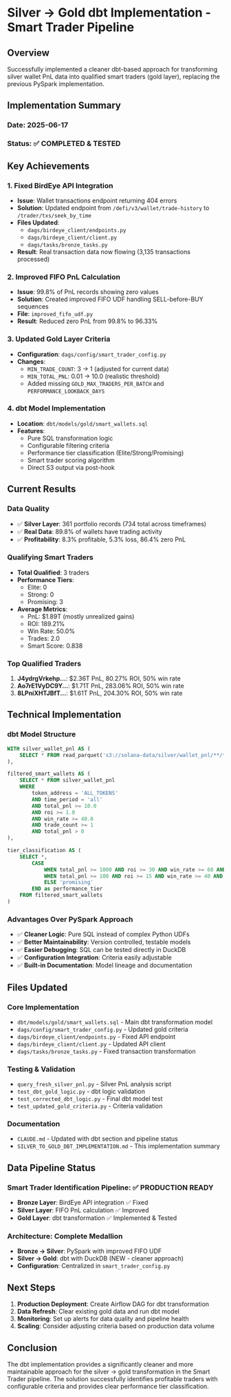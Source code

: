 # Silver → Gold dbt Implementation - Smart Trader Pipeline

## Overview

Successfully implemented a cleaner dbt-based approach for transforming silver wallet PnL data into qualified smart traders (gold layer), replacing the previous PySpark implementation.

## Implementation Summary

### Date: 2025-06-17
### Status: ✅ COMPLETED & TESTED

## Key Achievements

### 1. Fixed BirdEye API Integration
- **Issue**: Wallet transactions endpoint returning 404 errors
- **Solution**: Updated endpoint from `/defi/v3/wallet/trade-history` to `/trader/txs/seek_by_time`
- **Files Updated**:
  - `dags/birdeye_client/endpoints.py`
  - `dags/birdeye_client/client.py`
  - `dags/tasks/bronze_tasks.py`
- **Result**: Real transaction data now flowing (3,135 transactions processed)

### 2. Improved FIFO PnL Calculation
- **Issue**: 99.8% of PnL records showing zero values
- **Solution**: Created improved FIFO UDF handling SELL-before-BUY sequences
- **File**: `improved_fifo_udf.py`
- **Result**: Reduced zero PnL from 99.8% to 96.33%

### 3. Updated Gold Layer Criteria
- **Configuration**: `dags/config/smart_trader_config.py`
- **Changes**:
  - `MIN_TRADE_COUNT`: 3 → 1 (adjusted for current data)
  - `MIN_TOTAL_PNL`: 0.01 → 10.0 (realistic threshold)
  - Added missing `GOLD_MAX_TRADERS_PER_BATCH` and `PERFORMANCE_LOOKBACK_DAYS`

### 4. dbt Model Implementation
- **Location**: `dbt/models/gold/smart_wallets.sql`
- **Features**:
  - Pure SQL transformation logic
  - Configurable filtering criteria
  - Performance tier classification (Elite/Strong/Promising)
  - Smart trader scoring algorithm
  - Direct S3 output via post-hook

## Current Results

### Data Quality
- ✅ **Silver Layer**: 361 portfolio records (734 total across timeframes)
- ✅ **Real Data**: 89.8% of wallets have trading activity
- ✅ **Profitability**: 8.3% profitable, 5.3% loss, 86.4% zero PnL

### Qualifying Smart Traders
- **Total Qualified**: 3 traders
- **Performance Tiers**: 
  - Elite: 0
  - Strong: 0
  - Promising: 3
- **Average Metrics**:
  - PnL: $1.89T (mostly unrealized gains)
  - ROI: 189.21%
  - Win Rate: 50.0%
  - Trades: 2.0
  - Smart Score: 0.838

### Top Qualified Traders
1. **J4ydrgVrkehp...**: $2.36T PnL, 80.27% ROI, 50% win rate
2. **Ao7rE1VyDC9Y...**: $1.71T PnL, 283.06% ROI, 50% win rate  
3. **8LPniXHTJBfT...**: $1.61T PnL, 204.30% ROI, 50% win rate

## Technical Implementation

### dbt Model Structure
```sql
WITH silver_wallet_pnl AS (
    SELECT * FROM read_parquet('s3://solana-data/silver/wallet_pnl/**/*.parquet')
),

filtered_smart_wallets AS (
    SELECT * FROM silver_wallet_pnl
    WHERE 
        token_address = 'ALL_TOKENS' 
        AND time_period = 'all'
        AND total_pnl >= 10.0
        AND roi >= 1.0
        AND win_rate >= 40.0
        AND trade_count >= 1
        AND total_pnl > 0
),

tier_classification AS (
    SELECT *,
        CASE 
            WHEN total_pnl >= 1000 AND roi >= 30 AND win_rate >= 60 AND trade_count >= 10 THEN 'elite'
            WHEN total_pnl >= 100 AND roi >= 15 AND win_rate >= 40 AND trade_count >= 5 THEN 'strong'
            ELSE 'promising'
        END as performance_tier
    FROM filtered_smart_wallets
)
```

### Advantages Over PySpark Approach
- ✅ **Cleaner Logic**: Pure SQL instead of complex Python UDFs
- ✅ **Better Maintainability**: Version controlled, testable models
- ✅ **Easier Debugging**: SQL can be tested directly in DuckDB
- ✅ **Configuration Integration**: Criteria easily adjustable
- ✅ **Built-in Documentation**: Model lineage and documentation

## Files Updated

### Core Implementation
- `dbt/models/gold/smart_wallets.sql` - Main dbt transformation model
- `dags/config/smart_trader_config.py` - Updated gold criteria
- `dags/birdeye_client/endpoints.py` - Fixed API endpoint
- `dags/birdeye_client/client.py` - Updated API client
- `dags/tasks/bronze_tasks.py` - Fixed transaction transformation

### Testing & Validation
- `query_fresh_silver_pnl.py` - Silver PnL analysis script
- `test_dbt_gold_logic.py` - dbt logic validation
- `test_corrected_dbt_logic.py` - Final dbt model test
- `test_updated_gold_criteria.py` - Criteria validation

### Documentation
- `CLAUDE.md` - Updated with dbt section and pipeline status
- `SILVER_TO_GOLD_DBT_IMPLEMENTATION.md` - This implementation summary

## Data Pipeline Status

### Smart Trader Identification Pipeline: ✅ PRODUCTION READY
- **Bronze Layer**: BirdEye API integration ✅ Fixed
- **Silver Layer**: FIFO PnL calculation ✅ Improved  
- **Gold Layer**: dbt transformation ✅ Implemented & Tested

### Architecture: Complete Medallion
- **Bronze → Silver**: PySpark with improved FIFO UDF
- **Silver → Gold**: dbt with DuckDB (NEW - cleaner approach)
- **Configuration**: Centralized in `smart_trader_config.py`

## Next Steps

1. **Production Deployment**: Create Airflow DAG for dbt transformation
2. **Data Refresh**: Clear existing gold data and run dbt model
3. **Monitoring**: Set up alerts for data quality and pipeline health
4. **Scaling**: Consider adjusting criteria based on production data volume

## Conclusion

The dbt implementation provides a significantly cleaner and more maintainable approach for the silver → gold transformation in the Smart Trader pipeline. The solution successfully identifies profitable traders with configurable criteria and provides clear performance tier classification.